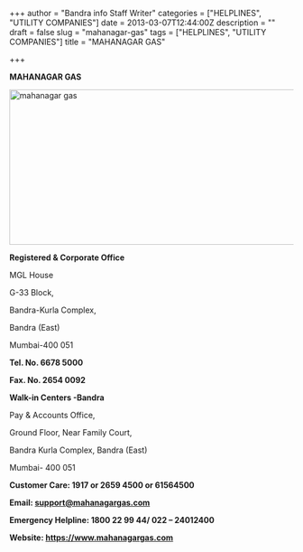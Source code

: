 +++
author = "Bandra info Staff Writer"
categories = ["HELPLINES", "UTILITY COMPANIES"]
date = 2013-03-07T12:44:00Z
description = ""
draft = false
slug = "mahanagar-gas"
tags = ["HELPLINES", "UTILITY COMPANIES"]
title = "MAHANAGAR GAS"

+++


<p><b>MAHANAGAR GAS</b></p>
<p><a href="https://i1.wp.com/bandra.info/wp-content/uploads/2013/04/mahanagar-gas.jpg?ssl=1"><img loading="lazy" class="size-full wp-image-706 alignright" alt="mahanagar gas" src="https://i1.wp.com/bandra.info/wp-content/uploads/2013/04/mahanagar-gas.jpg?resize=597%2C275&#038;ssl=1" width="597" height="275" srcset="https://i1.wp.com/bandra.info/wp-content/uploads/2013/04/mahanagar-gas.jpg?w=597&amp;ssl=1 597w, https://i1.wp.com/bandra.info/wp-content/uploads/2013/04/mahanagar-gas.jpg?resize=300%2C138&amp;ssl=1 300w" sizes="(max-width: 597px) 100vw, 597px" data-recalc-dims="1" /></a></p>
<p><b>Registered &amp; Corporate Office</b></p>
<p>MGL House</p>
<p>G-33 Block,</p>
<p>Bandra-Kurla Complex,</p>
<p>Bandra (East)</p>
<p>Mumbai-400 051</p>
<p><b>Tel. No. 6678 5000</b></p>
<p><b>Fax. No. 2654 0092</b></p>
<p><b>Walk-in Centers -Bandra</b></p>
<p>Pay &amp; Accounts Office,</p>
<p>Ground Floor, Near Family Court,</p>
<p>Bandra Kurla Complex, Bandra (East)</p>
<p>Mumbai- 400 051</p>
<p><b>Customer Care: 1917 or 2659 4500 or 61564500</b></p>
<p><b>Email: <a href="mailto:support@mahanagargas.com">support@mahanagargas.com</a></b></p>
<p><b>Emergency Helpline: 1800 22 99 44/ 022 &#8211; 24012400</b></p>
<p><b></b><b>Website: <a href="https://www.mahanagargas.com/">https://www.mahanagargas.com</a></b></p>



